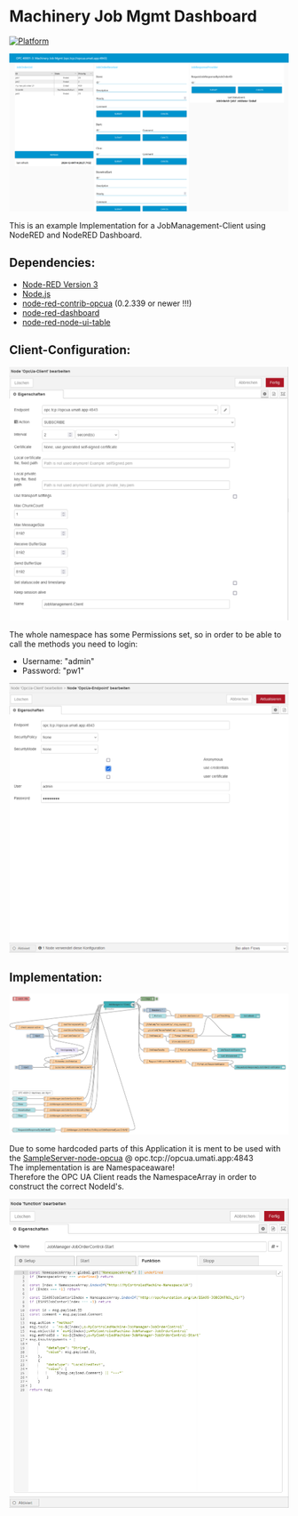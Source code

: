 # Machinery Job Mgmt Dashboard

[![Platform](https://img.shields.io/badge/platform-Node--RED-red)](https://nodered.org)

![Dashboard](images/Dashboard.PNG)  

This is an example Implementation for a JobManagement-Client using NodeRED and NodeRED Dashboard.  

## Dependencies:  

- [Node-RED Version 3](https://nodered.org/blog/2022/07/14/version-3-0-released)
- [Node.js](https://nodejs.org/en/)
- [node-red-contrib-opcua](https://flows.nodered.org/node/node-red-contrib-opcua) (0.2.339 or newer !!!)
- [node-red-dashboard](https://flows.nodered.org/node/node-red-dashboard)
- [node-red-node-ui-table](https://flows.nodered.org/node/node-red-node-ui-table)

## Client-Configuration:  

![Client-Configuration-1](images/Client-Configuration-1.PNG)  

The whole namespace has some Permissions set, so in order to be able to call the methods you need to login:  
- Username: "admin"    
- Password: "pw1"    

![Client-Configuration-2](images/Client-Configuration-2.PNG)  

## Implementation:  

![FLOW](images/flow.PNG)   

Due to some hardcoded parts of this Application it is ment to be used with the [SampleServer-node-opcua](https://github.com/AndreasHeine/SampleServer-node-opcua) @ opc.tcp://opcua.umati.app:4843  
The implementation is are Namespaceaware!  
Therefore the OPC UA Client reads the NamespaceArray in order to construct the correct NodeId's.  

![methods](images/Methods.PNG)  